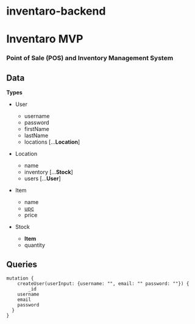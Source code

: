 # inventaro-backend

# Inventaro MVP
### Point of Sale (POS) and Inventory Management System

<!--
Skyler Scribbles



-->


## Data

**Types**

- User
  - username
  - password
  - firstName
  - lastName
  - locations [...**Location**]

- Location
  - name
  - inventory [...**Stock**]
  - users [...**User**]

- Item
  - name
  - [upc](https://en.wikipedia.org/wiki/Universal_Product_Code)
  - price

- Stock
  - **Item**
  - quantity

<!-- 
NEEDLESS

**Structure**

Base queries

- U

- User's Locations
    - [...User] -> [...Location]

- Location's Users
    [...Location] -> [...User]

- Items -->

## Queries

```
mutation {
	createUser(userInput: {username: "", email: "" password: ""}) {
		_id
    username
    email
    password
  }
}
```